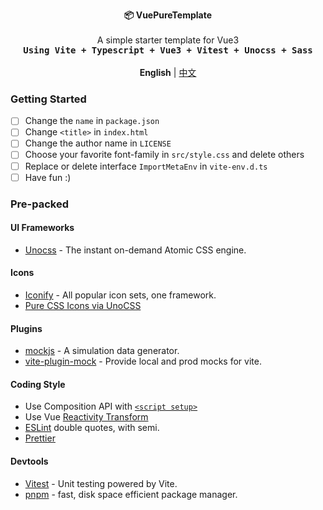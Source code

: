 <p align="center">
  <strong>📦 VuePureTemplate</strong><br><br>
    A simple starter template for Vue3<br>
  <samp><b>Using Vite + Typescript + Vue3 + Vitest + Unocss + Sass</b></samp><br><br>
  <b>English</b> | <a href="./README.zh-CN.md">中文</a>
</p>


### Getting Started

- [ ] Change the `name` in `package.json`
- [ ] Change `<title>` in `index.html`
- [ ] Change the author name in `LICENSE`
- [ ] Choose your favorite font-family in `src/style.css` and delete others
- [ ] Replace or delete interface `ImportMetaEnv` in `vite-env.d.ts`
- [ ] Have fun :)

### Pre-packed

#### UI Frameworks

- [Unocss](https://github.com/antfu/unocss) - The instant on-demand Atomic CSS engine.

#### Icons

- [Iconify](https://iconify.design/) - All popular icon sets, one framework.
- [Pure CSS Icons via UnoCSS](https://github.com/antfu/unocss/tree/main/packages/preset-icons)



#### Plugins

- [mockjs](https://github.com/nuysoft/Mock) - A simulation data generator.
- [vite-plugin-mock](https://github.com/vbenjs/vite-plugin-mock) - Provide local and prod mocks for vite.

#### Coding Style

- Use Composition API with [`<script setup>`](https://github.com/vuejs/rfcs/pull/227)
- Use Vue [Reactivity Transform](https://vuejs.org/guide/extras/reactivity-transform.html#reactivity-transform)
- [ESLint](https://eslint.org/) double quotes, with semi.
- [Prettier](https://prettier.io/)

#### Devtools

- [Vitest](https://github.com/vitest-dev/vitest) - Unit testing powered by Vite.
- [pnpm](https://pnpm.js.org/) - fast, disk space efficient package manager.
